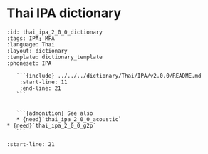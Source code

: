 
# Thai IPA dictionary

``````{dictionary} Thai IPA dictionary
:id: thai_ipa_2_0_0_dictionary
:tags: IPA; MFA
:language: Thai
:layout: dictionary
:template: dictionary_template
:phoneset: IPA

   ```{include} ../../../dictionary/Thai/IPA/v2.0.0/README.md
    :start-line: 11
    :end-line: 21
   ```


   ```{admonition} See also
   * {need}`thai_ipa_2_0_0_acoustic`
* {need}`thai_ipa_2_0_0_g2p`
   ```

``````

```{include} ../../../dictionary/Thai/IPA/v2.0.0/README.md
:start-line: 21
```
